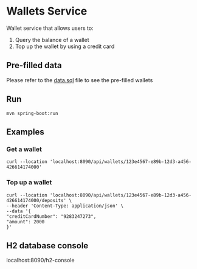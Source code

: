 # Wallets Service
Wallet service that allows users to:
1. Query the balance of a wallet
2. Top up the wallet by using a credit card

## Pre-filled data
Please refer to the [data.sql](src/main/resources/data.sql) file to see the pre-filled wallets

## Run
`mvn spring-boot:run`

## Examples
### Get a wallet
```shell
curl --location 'localhost:8090/api/wallets/123e4567-e89b-12d3-a456-426614174000'
```

### Top up a wallet

```shell
curl --location 'localhost:8090/api/wallets/123e4567-e89b-12d3-a456-426614174000/deposits' \
--header 'Content-Type: application/json' \
--data '{
"creditCardNumber": "9283247273",
"amount": 2000
}'

```

## H2 database console
localhost:8090/h2-console

## 